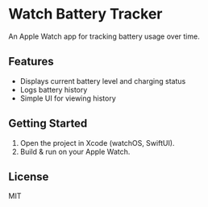 # Watch Battery Tracker

An Apple Watch app for tracking battery usage over time.

## Features

- Displays current battery level and charging status
- Logs battery history
- Simple UI for viewing history

## Getting Started

1. Open the project in Xcode (watchOS, SwiftUI).
2. Build & run on your Apple Watch.

## License

MIT
